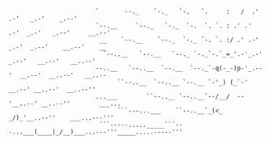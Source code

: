 ```
                        `       --._    `-._   `-.   `.     :   /  .'   .-'   _.-'    _.--'                   
                        `--.__     `--._   `-._  `-.  `. `. : .' .'  .-'  _.-'   _.--'     __.--'           
                         __    `--.__    `--._  `-._ `-. `. :/ .' .-' _.-'  _.--'    __.--'    __         
                          `--..__   `--.__   `--._ `-._`-.`_=_'.-'_.-' _.--'   __.--'   __..--'           
                        --..__   `--..__  `--.__  `--._`-q(-_-)p-'_.--'  __.--'  __..--'   __..--         
                              ``--..__  `--..__ `--.__ `-'_) (_`-' __.--' __..--'  __..--''               
                        ...___        ``--..__ `--..__`--/__/  --'__..--' __..--''        ___...          
                              ```---...___    ``--..__`_(<_   _/)_'__..--''    ___...---'''               
                         ```-----....._____```---...___(____|_/__)___...---'''_____.....-----'''          
```


<!--
**MessyToilet/MessyToilet** is a ✨ _special_ ✨ repository because its `README.md` (this file) appears on your GitHub profile.

Here are some ideas to get you started:

- 🔭 I’m currently working on ...
- 🌱 I’m currently learning ...
- 👯 I’m looking to collaborate on ...
- 🤔 I’m looking for help with ...
- 💬 Ask me about ...
- 📫 How to reach me: ...
- 😄 Pronouns: ...
- ⚡ Fun fact: ...
-->
